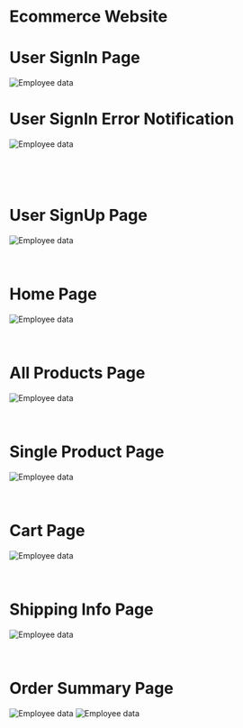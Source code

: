 # Ecommerce Website

# User SignIn Page

<!-- Foobar is a Python library for dealing with word pluralization. -->

![Employee data](./Readme-images/Signin.png?raw=true "Employee Data title")

# User SignIn Error Notification

![Employee data](./Readme-images/SigninError.png?raw=true "Employee Data title")

&nbsp;

&nbsp;

# User SignUp Page

![Employee data](./Readme-images/Signup.png?raw=true "Employee Data title")

&nbsp;

# Home Page

![Employee data](./Readme-images/Home.jpeg?raw=true "Employee Data title")

&nbsp;

# All Products Page

![Employee data](./Readme-images/Products.jpeg?raw=true "Employee Data title")

&nbsp;

# Single Product Page

![Employee data](./Readme-images/Product.jpeg?raw=true "Employee Data title")

&nbsp;

# Cart Page

![Employee data](./Readme-images/Cart.jpeg?raw=true "Employee Data title")

&nbsp;

# Shipping Info Page

![Employee data](./Readme-images/ShippingInfo.jpeg?raw=true "Employee Data title")

&nbsp;

# Order Summary Page

![Employee data](./Readme-images/OrderSummary1.jpeg?raw=true "Employee Data title")
![Employee data](./Readme-images/OrderSummary2.png?raw=true "Employee Data title")

&nbsp;
